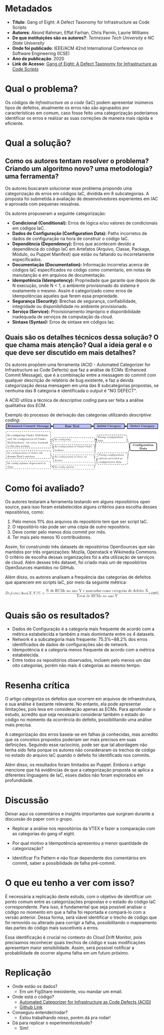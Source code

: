 # Metadados

* **Título**: Gang of Eight: A Defect Taxonomy for Infrastructure as Code
Scripts
* **Autores**: Akond Rahman, Effat Farhan, Chris Parnin, Laurie Williams
* **De que instituições são os autores?**: _Tennessee Tech University_ e _NC State University_
* **Onde foi publicado**: IEEE/ACM 42nd International Conference on Software Engineering (ICSE)
* **Ano de publicação**: 2020
* **Link de Acesso**: [Gang of Eight: A Defect Taxonomy for Infrastructure as Code
Scripts](https://doi.org/10.1145/3377811.3380409)

# Qual o problema?

Os códigos de _Infrastructure as a code_ (IaC) podem apresentar inúmeros tipos de defeitos, atualmente os erros não são agrupados por características em comum, caso fosse feito uma categorização poderíamos identificar os erros e realizar as suas correções de maneira mais rápida e eficiente.

# Qual a solução?

## Como os autores tentam resolver o problema? Criando um algoritmo novo? uma metodologia? uma ferramenta? 

Os autores buscaram solucionar esse problema propondo uma categorização ds erros em códigos IaC, dividida em 8 subcategorias. A proposta foi submetida à avaliação de desenvolvedores experientes em IAC e aprovada com pequenas ressalvas. 

Os autores propuseram a seguinte categorização:
* **Condicional (Conditional):** Erros de lógica e/ou valores de condicionais em códigos IaC.
* **Dados de Configuração (Configuration Data):** Paths incorretos de dados de configuração na hora de construir o código IaC.
* **Dependência (Dependency):** Erros que acontecem devido a dependência do código IaC em Artefatos (Arquivo, Classe, Package, Módulo, ou Puppet Manifest) que estão ou faltando ou incorretamente especificados.
* **Documentação (Documentation):** Informação incorretas acerca de códigos IaC especificados no código como comentario, em notas de manutanção e em arquivos de documentação.
* **Idempotência (Idempotency):** Propriedade que garante que depois de N execução, onde N < 1, o ambiente provisionado do sistema é exatamente o mesmo. Assim é categorizado como erros de Idempotências aqueles que ferem essa propriedade.
* **Segurança (Security):** Brechas de segurança, confiabilidade, integridade ou disponibilidade no ambiente provisionado.
* **Serviço (Service):** Provisionamento impróprio e disponibilidade inadequada de serviços de computação da cloud.
* **Sintaxe (Syntax):** Erros de sintaxe em códigos Iac.

## Quais são os detalhes técnicos dessa solução? O que chama mais atenção? Qual a ideia geral e o que deve ser discutido em mais detalhes?

Os autores propõem uma ferramenta (ACID - Automated Categorizer for Infrastructure as Code Defects) que faz a análise de ECMs (Enhanced Commit Message), que é a combinação entre a messagem do commit com qualquer descrição de relatório de bug existente, e faz a devida categorização dessa mensagem em uma das 8 subcategorias propostas, se nenhuma das 8 categoria é identificada o output é "NO DEFECT". 

A ACID utiliza a técnica de *descriptive coding* para ser feita a análise qualitativa dos ECM.

Exemplo do processo de derivação das categorias utilizando _descriptive coding_:
![derivação das categorias utilizando descriptive coding](gof8-process-deriving.png)

# Como foi avaliado?

Os autores testaram a ferramenta testando em alguns repositórios open source, para isso foram estabelecidos alguns critérios para escolha desses repositórios, como:

1. Pelo menos 11% dos arquivos do repositório tem que ser script IaC.
2. O repositório não pode ser uma cópia de outro repositório.
3. Deve conter pelo menos dois commit por mês.
4. Ter mais pelo menos 10 contribuidores.

Assim, foi construindo três datasets de repositórios OpenSources que são mantidos por três organizações: Mozila, Openstack e Wikimedia Commons. O critério de escolha dessas organizações foi a alta utilização de serviços de cloud. Além desses três dataset, foi criado mais um de repositórios OpenSources mantidos no GitHub.

Além disso, os autores analisam a frequência das categorias de defeitos que aparecem em scripts IaC, por meio da seguinte métrica:

![Métrica utilizada](gang-of-eight-metric.png)

# Quais são os resultados?

- Dados de Configuração é a categoria mais frequente de acordo com a métrica estabelecida e também a mais domintante entre os 4 datasets.
- Network é a subcategoria mais frequente: 75.3%~88.2% dos erros identificados de dados de configurações são de network.
- Idempotência é a categoria menos frequente de acordo com a métrica estabelecida.
- Entre todos os repositórios observados, incluem pelo menos um das oito categorias, porém não mais 4 categorias ao mesmo tempo.

# Resenha crítica

O artigo categoriza os defeitos que ocorrem em arquivos de infraestrutura, e sua análise é bastante relevante. No entanto, ela pode apresentar limitações, pois leva em consideração apenas as ECMs. Para aprofundar o estudo, acredito que seja necessário considerar também o estado do código no momento da ocorrência do defeito, possibilitando uma análise mais precisa.

A categorização dos erros baseia-se em falhas já conhecidas, mas acredito que os conceitos propostos poderiam ser mais precisos em suas definições. Seguindo esse raciocínio, pode ser que tal abordagem não tenha sido feita porque os autores não consideraram os trechos de código no estado do arquivo IaC quando o defeito foi identificado nos commits.

Além disso, os resultados foram limitados ao Puppet. Embora o artigo mencione que há evidências de que a categorização proposta se aplica a diferentes linguagens de IaC, esses dados não foram explorados em profundidade.

# Discussão

Deixar aqui os comentários e insights importantes que surgiram durante a discussão do paper com o grupo. 

* Replicar a análise nos repositórios da VTEX e fazer a comparação com as categorias do gang of eight.

* Por qual motivo a Idempotência apresentou a menor quantidade de categorização? 

* Identificar Fix Pattern e não ficar dependente dos comentários em commit, saber a possibilidade de falha pré-commit. 

# O que eu tenho a ver com isso?

É necessária a replicação deste estudo, com o objetivo de identificar um ponto comum entre as categorizações propostas e o estado do código IaC correspondente. Para isso, é fundamental que seja possível analisar o código no momento em que a falha foi reportada e compará-lo com a versão anterior. Dessa forma, será viável identificar o trecho de código que foi removido ou alterado para corrigir a falha, possibilitando o mapeamento das partes do código mais suscetíveis a erros.

Essa identificação é crucial no contexto do Cloud Drift Monitor, pois precisamos reconhecer quais trechos de código e suas modificações apresentam maior sensibilidade. Assim, será possível notificar a probabilidade de ocorrer alguma falha em um futuro próximo.

# Replicação

* Onde estão os dados?
    - Em um FigShare inexistente, vou mandar um email.
* Onde está o código?
    - [Automated Categorizer for Infrastructure as Code Defects (ACID)](https://hub.docker.com/r/akondrahman/acid-puppet)
    - [Github Link](https://github.com/akondrahman/IaC_Defect_Categ_Revamp)
* Conseguiu entender/rodar? 
    - Estou trabalhando nisso, porém dá pra rodar!
* Dá para replicar o experimento/estudo? 
    - Sim!

